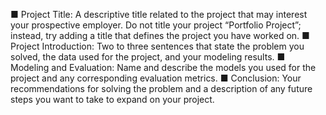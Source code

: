
■ Project Title: A descriptive title related to the project that may
interest your prospective employer. Do not title your project
“Portfolio Project”; instead, try adding a title that defines the
project you have worked on.
■ Project Introduction: Two to three sentences that state the
problem you solved, the data used for the project, and your
modeling results.
■ Modeling and Evaluation: Name and describe the models you
used for the project and any corresponding evaluation metrics.
■ Conclusion: Your recommendations for solving the problem and a
description of any future steps you want to take to expand on your
project.
